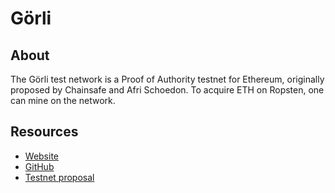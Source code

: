 # Görli

## About

The Görli test network is a Proof of Authority testnet for Ethereum, originally proposed by Chainsafe and Afri Schoedon. To acquire ETH on Ropsten, one can mine on the network.

## Resources

* [Website](https://goerli.com/)  
* [GitHub](https://github.com/goerli/testnet)  
* [Testnet proposal](https://dev.to/5chdn/the-grli-testnet-proposal---a-call-for-participation-58pf)

